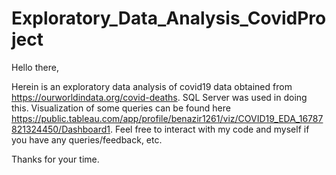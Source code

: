 # Exploratory_Data_Analysis_CovidProject

Hello there, 

Herein is an exploratory data analysis of covid19 data obtained from https://ourworldindata.org/covid-deaths. SQL Server was used in doing this. 
Visualization of some queries can be found here https://public.tableau.com/app/profile/benazir1261/viz/COVID19_EDA_16787821324450/Dashboard1.
Feel free to interact with my code and myself if you have any queries/feedback, etc.

Thanks for your time.
